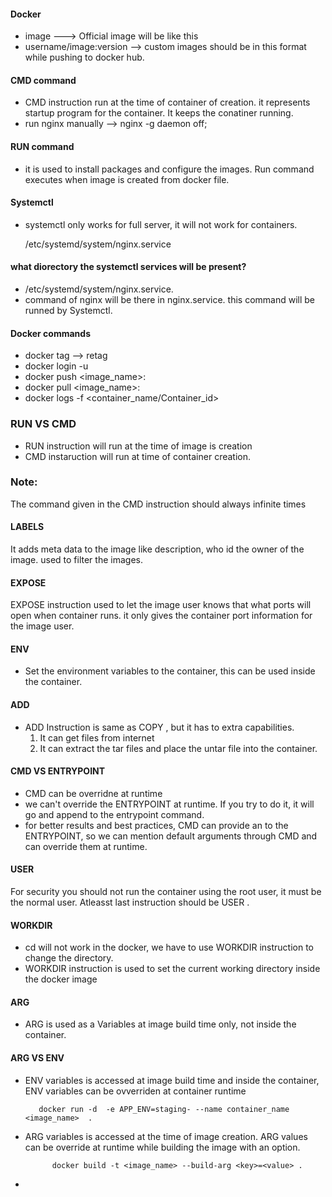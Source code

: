 #### Docker 
- image ---> Official image will be like this
- username/image:version --> custom images should be in this format while pushing to docker hub.

#### CMD command
- CMD instruction run at the time of container of creation. it represents startup program for the container. It keeps the conatiner running.
- run nginx manually --> nginx -g daemon off;

#### RUN command 
- it is used to install packages and configure the images. Run command executes when image is created from docker file.

#### Systemctl 
- systemctl only works for full server, it will not work for containers.

   /etc/systemd/system/nginx.service
####  what diorectory the systemctl services will be present?
- /etc/systemd/system/nginx.service.
- command of nginx will be there in nginx.service. this command will be runned by Systemctl.
#### Docker commands
- docker tag <oldimage> <newimage> --> retag
- docker login -u <username>
- docker push <image_name>:<version>
- docker pull <image_name>:<version>
- docker logs -f <container_name/Container_id>


### RUN VS CMD
- RUN instruction will run at the time of image is creation
- CMD instaruction will run at time of container creation.


### Note: 
The command given in the CMD instruction should always infinite times

#### LABELS
It adds meta data to the image like description, who id the owner of the image. used to filter the images.

#### EXPOSE 
EXPOSE instruction used to let the image user knows that what ports will open when container runs. it only gives the container port information for the image user.

#### ENV 
- Set the environment variables to the container, this can be used inside the container.

#### ADD
- ADD Instruction is same as COPY , but it has to extra capabilities. 
    1. It can get files from internet
    2. It can extract the tar files and place the untar file into the container.

#### CMD VS ENTRYPOINT
- CMD can be overridne at runtime
- we can't override the ENTRYPOINT at runtime. If you try to do it, it will go and append to the entrypoint command.
- for better results and best practices,  CMD can provide an <Arguments> to the ENTRYPOINT, so we can mention default arguments through CMD and can override them at runtime.


#### USER 
For security you should not run the container using the root user, it must be the normal user. Atleasst last instruction should be USER <Some-user>.

#### WORKDIR
- cd will not work in the docker, we have to use WORKDIR instruction to change the directory.
- WORKDIR instruction is used to set the current working directory inside the docker image

#### ARG
- ARG is used as a Variables at image build time only, not inside the container.

#### ARG VS ENV
- ENV variables is accessed at image build time and inside the container, ENV variables can be ovverriden  at container runtime

         docker run -d  -e APP_ENV=staging- --name container_name <image_name>  .
    
- ARG  variables is accessed at the time of image creation. ARG values can be override at runtime while building the image with an option.
  
            docker build -t <image_name> --build-arg <key>=<value> .
-



